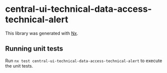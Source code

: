 # central-ui-technical-data-access-technical-alert

This library was generated with [Nx](https://nx.dev).

## Running unit tests

Run `nx test central-ui-technical-data-access-technical-alert` to execute the unit tests.
